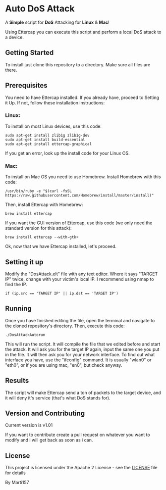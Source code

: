 # Auto DoS Attack

A **Simple** script for **DoS** Attacking for **Linux** & **Mac**!

Using Ettercap you can execute this script and perform a local DoS attack to a device.

## Getting Started

To install just clone this repository to a directory. Make sure all files are there.

## Prerequisites

You need to have Ettercap installed. If you already have, proceed to Setting it Up. If not, follow these installation
instructions:

### Linux:

To install on most Linux devices, use this code:
```
sudo apt-get install zlib1g zlib1g-dev
sudo apt-get install build-essential
sudo apt-get install ettercap-graphical
```
If you get an error, look up the install code for your Linux OS.

### Mac:

To install on Mac OS you need to use Homebrew. Install Homebrew with this code:
```
/usr/bin/ruby -e "$(curl -fsSL https://raw.githubusercontent.com/Homebrew/install/master/install)"
```
Then, install Ettercap with Homebrew:
```
brew install ettercap
```
If you want the GUI version of Ettercap, use this code (we only need the standard version for
this attack):
```
brew install ettercap --with-gtk+
```

Ok, now that we have Ettercap installed, let's proceed.

## Setting it up

Modify the "DosAttack.elt" file with any text editor. Where it says "TARGET IP" twice, change with
your victim's local IP. I recommend using nmap to find the IP.

```
if (ip.src == 'TARGET IP' || ip.dst == 'TARGET IP')
```

## Running

Once you have finished editing the file, open the terminal and navigate to the cloned repository's directory.
Then, execute this code:

```
./DosAttackAutorun
```
This will run the script. It will compile the file that we edited before and start the attack.
It will ask you for the target IP again, input the same one you put in the file. It will then ask
you for your network interface. To find out what interface you have, use the "ifconfig" command.
It is usually "wlan0" or "eth0", or if you are using mac, "en0", but check anyway.

## Results

The script will make Ettercap send a ton of packets to the target device, and it will deny it's service
(that's what DoS stands for).

## Version and Contributing

Current version is v1.01

If you want to contribute create a pull request on whatever you want to modify and i will
get back as soon as i can.

## License

This project is licensed under the Apache 2 License - see the [LICENSE](LICENSE) file for details

By Marti157

